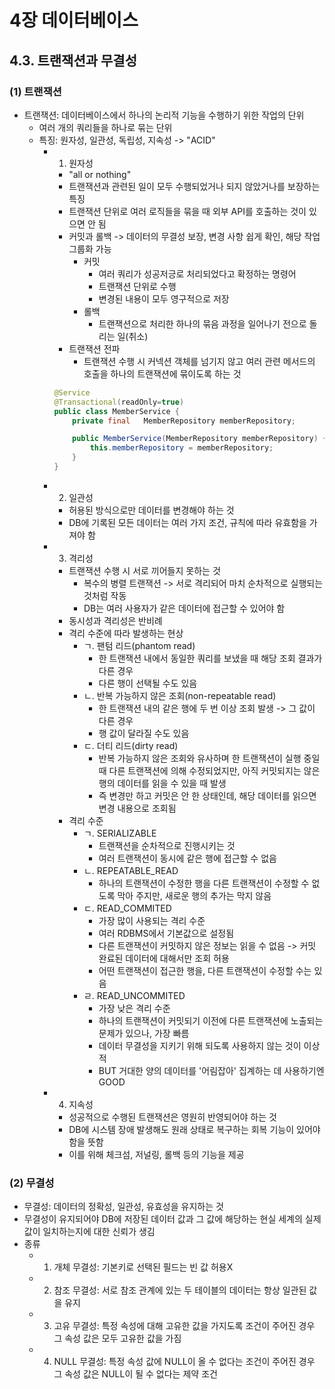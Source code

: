 # 4장 데이터베이스
## 4.3. 트랜잭션과 무결성


### (1) 트랜잭션
- 트랜잭션: 데이터베이스에서 하나의 논리적 기능을 수행하기 위한 작업의 단위
    - 여러 개의 쿼리들을 하나로 묶는 단위
    - 특징: 원자성, 일관성, 독립성, 지속성 -> "ACID"
        - 1. 원자성
            - "all or nothing"
            - 트랜잭션과 관련된 일이 모두 수행되었거나 되지 않았거나를 보장하는 특징
            - 트랜잭션 단위로 여러 로직들을 묶을 때 외부 API를 호출하는 것이 있으면 안 됨
            - 커밋과 롤백 -> 데이터의 무결성 보장, 변경 사항 쉽게 확인, 해당 작업 그룹화 가능
                - 커밋
                    - 여러 쿼리가 성공저긍로 처리되었다고 확정하는 명령어
                    - 트랜잭션 단위로 수행
                    - 변경된 내용이 모두 영구적으로 저장
                - 롤백
                    - 트랜잭션으로 처리한 하나의 묶음 과정을 일어나기 전으로 돌리는 일(취소)
            - 트랜잭션 전파
                - 트랜잭션 수행 시 커넥션 객체를 넘기지 않고 여러 관련 메서드의 호출을 하나의 트랜잭션에 묶이도록 하는 것

            ```java
            @Service
            @Transactional(readOnly=true)
            public class MemberService {
                private final   MemberRepository memberRepository;

                public MemberService(MemberRepository memberRepository) {
                    this.memberRepository = memberRepository;
                }
            }

            ```
                
        - 2. 일관성
            - 허용된 방식으로만 데이터를 변경해야 하는 것
            - DB에 기록된 모든 데이터는 여러 가지 조건, 규칙에 따라 유효함을 가져야 함
        - 3. 격리성
            - 트랜잭션 수행 시 서로 끼어들지 못하는 것
                - 복수의 병렬 트랜잭션 -> 서로 격리되어 마치 순차적으로 실행되는 것처럼 작동                                              
                - DB는 여러 사용자가 같은 데이터에 접근할 수 있어야 함
            - 동시성과 격리성은 반비례
            - 격리 수준에 따라 발생하는 현상
                - ㄱ. 팬텀 리드(phantom read)
                    - 한 트랜잭션 내에서 동일한 쿼리를 보냈을 때 해당 조회 결과가 다른 경우
                    - 다른 행이 선택될 수도 있음
                - ㄴ. 반복 가능하지 않은 조회(non-repeatable read)
                    - 한 트랜잭션 내의 같은 행에 두 번 이상 조회 발생 -> 그 값이 다른 경우
                    - 행 값이 달라질 수도 있음
                - ㄷ. 더티 리드(dirty read)
                    - 반복 가능하지 않은 조회와 유사하며 한 트랜잭션이 실행 중일 때 다른 트랜잭션에 의해 수정되었지만, 아직 커밋되지는 않은 행의 데이터를 읽을 수 있을 때 발생
                    - 즉 변경만 하고 커밋은 안 한 상태인데, 해당 데이터를 읽으면 변경 내용으로 조회됨
            - 격리 수준
                - ㄱ. SERIALIZABLE
                    - 트랜잭션을 순차적으로 진행시키는 것
                    - 여러 트랜잭션이 동시에 같은 행에 접근할 수 없음
                - ㄴ. REPEATABLE_READ
                    - 하나의 트랜잭션이 수정한 행을 다른 트랜잭션이 수정할 수 없도록 막아 주지만, 새로운 행의 추가는 막지 않음
                - ㄷ. READ_COMMITED
                    - 가장 많이 사용되는 격리 수준
                    - 여러 RDBMS에서 기본값으로 설정됨
                    - 다른 트랜잭션이 커밋하지 않은 정보는 읽을 수 없음 -> 커밋 완료된 데이터에 대해서만 조회 허용
                    - 어떤 트랜잭션이 접근한 행을, 다른 트랜잭션이 수정할 수는 있음
                - ㄹ. READ_UNCOMMITED
                    - 가장 낮은 격리 수준
                    - 하나의 트랜잭션이 커밋되기 이전에 다른 트랜잭션에 노출되는 문제가 있으나, 가장 빠름
                    - 데이터 무결성을 지키기 위해 되도록 사용하지 않는 것이 이상적
                    - BUT 거대한 양의 데이터를 '어림잡아' 집계하는 데 사용하기엔 GOOD
        - 4. 지속성
            - 성공적으로 수행된 트랜잭션은 영원히 반영되어야 하는 것
            - DB에 시스템 장애 발생해도 원래 상태로 복구하는 회복 기능이 있어야 함을 뜻함
            - 이를 위해 체크섬, 저널링, 롤백 등의 기능을 제공
                                                    

### (2) 무결성
- 무결성: 데이터의 정확성, 일관성, 유효성을 유지하는 것
- 무결성이 유지되어야 DB에 저장된 데이터 값과 그 값에 해당하는 현실 세계의 실제 값이 일치하는지에 대한 신뢰가 생김
- 종류
    - 1. 개체 무결성: 기본키로 선택된 필드는 빈 값 허용X
    - 2. 참조 무결성: 서로 참조 관계에 있는 두 테이블의 데이터는 항상 일관된 값을 유지
    - 3. 고유 무결성: 특정 속성에 대해 고유한 값을 가지도록 조건이 주어진 경우 그 속성 값은 모두 고유한 값을 가짐
    - 4. NULL 무결성: 특정 속성 값에 NULL이 올 수 없다는 조건이 주어진 경우 그 속성 값은 NULL이 될 수 없다는 제약 조건